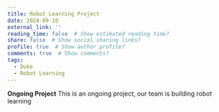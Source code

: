 ```yaml
---
title: Robot Learning Project
date: 2024-09-10
external_link: ''
reading_time: false  # Show estimated reading time?
share: false  # Show social sharing links?
profile: true  # Show author profile?
comments: true  # Show comments?
tags:
  - Duke
  - Robot Learning
---
```


**Ongoing Project**
This is an ongoing project, our team is building robot learning
